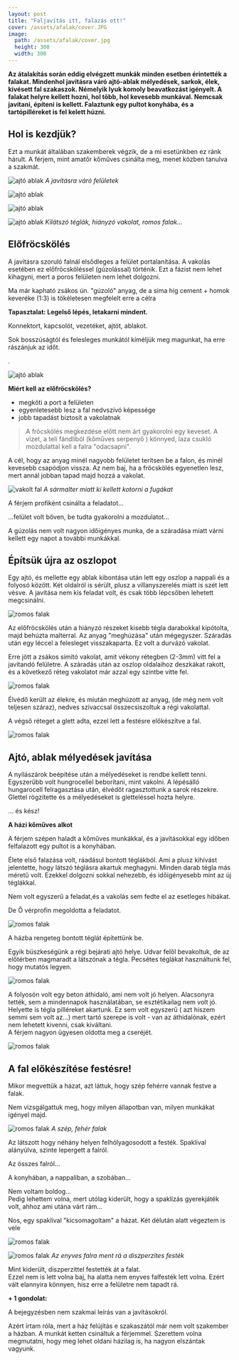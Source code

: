 ```yaml
---
layout: post
title: "Faljavítás itt, falazás ott!"
cover: /assets/afalak/cover.JPG
image:
  path: /assets/afalak/cover.jpg
  height: 300
  width: 300
---
```

**Az átalakítás során eddig elvégzett munkák minden esetben érintették a falakat. Mindenhol javításra váró ajtó-ablak mélyedések, sarkok, élek, kivésett fal szakaszok. Némelyik lyuk komoly beavatkozást igényelt. A falakat helyre kellett hozni, hol több, hol kevesebb munkával. Nemcsak javítani, építeni is kellett. Falaztunk egy pultot konyhába, és a tartópilléreket is fel kelett húzni.**


## Hol is kezdjük?



Ezt a munkát általában szakemberek végzik, de a mi esetünkben ez ránk hárult. A férjem, mint amatőr kőműves csinálta meg, menet közben tanulva a szakmát.




![ajtó ablak](/assets/afalak/DSCF0001.JPG)
_A javításra váró felületek_

![ajtó ablak](/assets/afalak/DSCF0005.JPG)

![ajtó ablak](/assets/afalak/DSCF0028.JPG)

![ajtó ablak](/assets/afalak/DSCF0143.JPG)
_Kilátszó téglák, hiányzó vakolat, romos falak..._





## Előfröcskölés



A javításra szoruló falnál elsődleges a felület portalanítása. A vakolás esetében ez előfröcsköléssel (gúzolással) történik. Ezt a fázist nem lehet kihagyni, mert a poros felületen nem lehet dolgozni.

Ma már kapható zsákos ún. "gúzoló" anyag, de a sima híg cement + homok keveréke  (1:3) is tökéletesen megfelelt erre a célra

**Tapasztalat: Legelső lépés, letakarni mindent.**

Konnektort, kapcsolót, vezetéket, ajtót, ablakot. 


Sok bosszúságtól és felesleges munkától kíméljük meg magunkat, ha erre rászánjuk az időt.






.

![ajtó ablak](/assets/afalak/DSCF0155.JPG)




**Miért kell az előfröcskölés?**

* megköti a port a felületen
* egyenletesebb lesz a fal nedvszívó képessége
* jobb tapadást biztosít a vakolatnak

> A fröcskölés megkezdése előtt nem árt gyakorolni egy keveset. A vizet, a teli fándliból (kőműves serpenyő ) könnyed, laza csukló mozdulattal kell a falra "odacsapni". 


A cél, hogy az anyag minél nagyobb felületet terítsen be a falon, és minél kevesebb csapódjon vissza. Az nem baj, ha a fröcskölés egyenetlen lesz, mert annál jobban tapad majd hozzá a vakolat.  




![vakolt fal](/assets/afalak/DSCF0699jav.JPG)
_A sármalter miatt ki kellett kotorni a fugákat_

A férjem profiként csinálta a feladatot...

...felület volt bőven, be tudta gyakorolni a mozdulatot... 

A gúzolás nem volt nagyon időigényes munka, de a száradása miatt várni kellett egy napot a további munkákkal.


## Építsük újra az oszlopot

Egy ajtó, és mellette egy ablak kibontása után lett egy oszlop a nappali és a folyosó között. Két oldalról is sérült, plusz a villanyszerelés miatt is szét lett vésve. A javítása nem kis feladat volt, és csak több lépcsőben lehetett megcsinálni.



![romos falak](/assets/afalak/6jav.jpg)


Az előfröcskölés után a hiányzó részeket kisebb tégla darabokkal kipótolta, majd behúzta malterral. Az anyag "meghúzása" után mégegyszer.  Száradás után egy léccel a felesleget visszakaparta. Ez volt a durvázó vakolat.

Erre jött a zsákos simító vakolat, amit vékony rétegben (2-3mm) vitt fel a javítandó felületre. A száradás után az oszlop oldalaihoz deszkákat rakott, és a következő réteg vakolatot már azzal egy szintbe vitte fel. 

![romos falak](/assets/afalak/DSCF0159.JPG)




Élvédő került az élekre, és miután meghúzott az anyag, (de még nem volt teljesen száraz), nedves szivaccsal összecsiszoltuk a régi vakolattal.

A végső réteget a glett adta, ezzel lett a festésre előkészítve a fal.

![romos falak](/assets/afalak/DSCF0182.JPG)



## Ajtó, ablak mélyedések javítása

A nyílászárok beépítése után a mélyedéseket is rendbe kellett tenni. Egyszerűbb volt hungrocellel beborítani, mint vakolni. A lépésálló hungarocell felragasztása után, élvédőt ragasztottunk a sarok részekre. Glettel rögzítette és a mélyedéseket is gletteléssel hozta helyre. 

... és kész! 



**A házi kőműves alkot**

A férjem szépen haladt a kőműves munkákkal, és a javításokkal egy időben felfalazott egy pultot is a konyhában. 


Élete első falazása volt, ráadásul bontott téglákból. Ami a plusz kihívást jelentette, hogy látszó téglásra akartuk meghagyni. 
Minden darab tégla más méretű volt. Ezekkel dolgozni sokkal nehezebb, és időigényesebb mint az új téglákkal. 

Nem volt egyszerű a feladat,és a vakolás sem fedte el az esetleges hibákat.

De Ő vérprofin megoldotta a feladatot.



 



![romos falak](/assets/afalak/IMG_20141221_200109.jpg)



A házba rengeteg bontott téglát építettünk be. 

Egyik büszkeségünk a régi bejárati ajtó helye. Udvar felől bevakoltuk, de az előtérben magmaradt a látszónak a tégla. Pecsétes téglákat használtunk fel, hogy mutatós legyen. 

![romos falak](/assets/afalak/DSCF0003.JPG)

A folyosón volt egy beton áthidaló, ami nem volt jó helyen. Alacsonyra tették, sem a mindennapok használatában, se esztétikailag nem volt jó. Helyette is tégla pilléreket akartunk. Ez sem volt egyszerű ( azt hiszem semmi sem volt az...) mert tartó szerepe is volt - van az áthidalónak, ezért nem lehetett kivenni, csak kiváltani.  
A férjem nagyon ügyesen oldotta meg a cseréjét. 

![romos falak](/assets/afalak/DSCF0127.JPG)


## A fal előkészítése festésre!

Mikor megvettük a házat, azt láttuk, hogy szép fehérre vannak festve a falak. 

Nem vizsgálgattuk meg, hogy milyen állapotban van, milyen munkákat igényel majd.

![romos falak](/assets/afalak/DSCF9935.JPG)
_A szép, fehér falak_

Az látszott hogy néhány helyen felhólyagosodott a festék. Spaklival alányúlva, szinte lepergett a falról. 

 
 Az összes falról...

 
 A konyhában, a nappaliban, a szobában...
 
 Nem voltam boldog...  
 Pedig lehettem volna, mert utólag kiderült, hogy a spaklizás gyerekjáték volt, ahhoz ami utána várt rám...
 
 Nos, egy spaklival "kicsomagoltam" a házat. Két délután alatt végeztem is vele



![romos falak](/assets/afalak/DSCF0147.JPG)

![romos falak](/assets/afalak/DSCF0146.JPG)
_Az enyves falra ment rá a diszperzites festék_
 
 
Mint kiderült, diszperzittel festették át a falat.  
Ezzel nem is lett volna baj, ha alatta nem enyves falfesték lett volna. Ezért vált elannyira könnyen, hisz erre a felületre nem tapadt rá.
 
 



**+ 1 gondolat:**

A bejegyzésben nem szakmai leírás van a javításokról. 

Azért írtam róla, mert a ház felújítás e szakaszától már nem volt szakember a házban. A munkát ketten csináltuk a férjemmel. Szerettem volna megmutatni, hogy meg lehet oldani házilag is, ha nagyon elszántak vagyunk.
